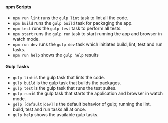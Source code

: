 #### npm Scripts
- `npm run lint` runs the `gulp lint` task to lint all the code.
- `npm build` runs the `gulp build` task for packaging the app.
- `npm test` runs the `gulp test` task to perform all tests.
- `npm start` runs the `gulp run` task to start running the app and browser in watch mode.
- `npm run dev` runs the `gulp dev` task which initiates build, lint, test and run tasks.
- `npm run help` shows the `gulp help` results

#### Gulp Tasks
- `gulp lint` is the gulp task that lints the code.
- `gulp build` is the gulp task that builds the packages.
- `gulp test` is the gulp task that runs the test suites.
- `gulp run` is the gulp task that starts the application and browser in watch mode.
- `gelp [default|dev]` is the default behavior of gulp; running the lint, build, test and run tasks all at once.
- `gulp help` shows the available gulp tasks.

